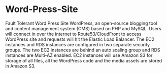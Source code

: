# Word-Press-Site
Fault Tolerant Word Press Site
WordPress, an open-source blogging tool and content management system (CMS) based on PHP and MySQL. Users will connect in over the internet to Route53/CloudFront to access WordPress site and requests will hit the Elastic Load Balancer. The EC2 instances and RDS instances are configured in two separate security groups. The two EC2 instances are behind an auto scaling group and RDS instances are Multi-AZ enabled. EC2 instances will use Amazon S3 for storage of all files, all the WordPress code and the media assets are stored in Amazon S3.
